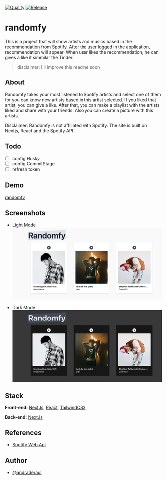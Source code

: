 [![Quality](https://github.com/andraderaul/random-fy/actions/workflows/quality.yml/badge.svg)](https://github.com/andraderaul/random-fy/actions/workflows/quality.yml) [![Release](https://github.com/andraderaul/random-fy/actions/workflows/release.yml/badge.svg)](https://github.com/andraderaul/random-fy/actions/workflows/release.yml)

# randomfy

This is a project that will show artists and musics based in the recommendation from Spotify.
After the user logged in the application, recommendation will appear.
When user likes the recommendation, he can gives a like it simmilar the Tinder.

> disclaimer: I'll improve this readme soon

## About

Randomfy takes your most listened to Spotify artists and select one of them for you can know new artists based in this artist selected. If you liked that artist, you can give a like. After that, you can make a playlist with the artists liked and share with your friends. Also you can create a picture with this artists.

Disclaimer: Randomfy is not affiliated with Spotify. The site is built on Nextjs, React and the Spotify API.

## Todo

- [ ] config Husky
- [ ] config CommitStage
- [ ] refresh token

## Demo

[randomfy](https://random-fy.vercel.app/)

## Screenshots

- Light Mode
  ![randomfy screen light mode](./public/screenshots/2.png)

- Dark Mode
  ![randomfy screen dark mode](./public/screenshots/3.png)

## Stack

**Front-end:** [NextJs](https://nextjs.org/docs), [React](https://pt-br.reactjs.org/docs/getting-started.html), [TailwindCSS](https://tailwindcss.com/docs/)

**Back-end:** [NextJs](https://nextjs.org/docs)

## References

- [Spotify Web Api](https://developer.spotify.com/documentation/web-api/reference)

## Author

- [@andraderaul](https://github.com/andraderaul)
